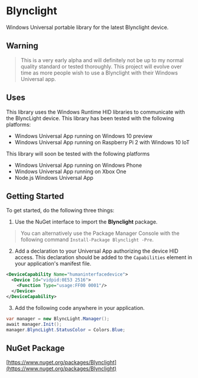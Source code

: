  # Blynclight
Windows Universal portable library for the latest Blynclight device.

## Warning
> This is a very early alpha and will definitely not be up to my normal quality standard or tested thoroughly.  This project will evolve over time as more people wish to use a Blynclight with their Windows Universal app.

## Uses
This library uses the Windows Runtime HID libraries to communicate with the BlyncLight device.  This library has been tested with the following platforms:
- Windows Universal App running on Windows 10 preview
- Windows Universal App running on Raspberry Pi 2 with Windows 10 IoT

This library will soon be tested with the following platforms
- Windows Universal App running on Windows Phone
- Windows Universal App running on Xbox One
- Node.js Windows Universal App

## Getting Started
To get started, do the following three things:

1. Use the NuGet interface to import the **Blynclight** package.  

  > You can alternatively use the Package Manager Console with the following command ```Install-Package Blynclight -Pre```.

2. Add a declaration to your Universal App authorizing the device HID access.  This declaration should be added to the ```Capabilities``` element in your application's manifest file.
  
  ```xml
  <DeviceCapability Name="humaninterfacedevice">
    <Device Id="vidpid:0E53 2516">
      <Function Type="usage:FF00 0001"/>
    </Device>
  </DeviceCapability>
  ```
  
3. Add the following code anywhere in your application.

  ```C#
  var manager = new BlyncLight.Manager();
  await manager.Init();
  manager.BlyncLight.StatusColor = Colors.Blue;
  ```

## NuGet Package
[https://www.nuget.org/packages/Blynclight](https://www.nuget.org/packages/Blynclight)
